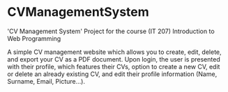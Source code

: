 # CVManagementSystem

'CV Management System' Project for the course (IT 207) Introduction to Web Programming

A simple CV management website which allows you to create, edit, delete, and export your CV as a PDF document. Upon login, the user is presented with their profile, which features their CVs, option to create a new CV, edit or delete an already existing CV, and edit their profile information (Name, Surname, Email, Picture…).
